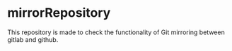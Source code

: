 # mirrorRepository
This repository is made to check the functionality of Git mirroring between gitlab and github.
